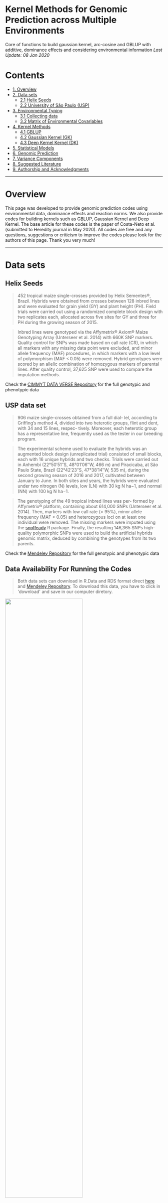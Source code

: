 # Kernel Methods for Genomic Prediction across Multiple Environments
Core of functions to build gaussian kernel, arc-cosine and GBLUP with additive, dominance effects and considering environmental information
*Last Update: 08 Jan 2020*

# Contents
   * [1. Overview](#p0)
   * [2. Data sets](#p2)
      * [2.1 Helix Seeds](#p2.1)
      * [2.2 University of São Paulo (USP)](#p2.2)
   * [3.  Environmental Typing](#p3)
      * [3.1  Collecting data](#p3.1)
      * [3.2  Matrix of Environmental Covariables](#p3.1)
   * [4. Kernel Methods](#p4)
       * [4.1  GBLUP](#p4.1)
       * [4.2  Gaussian Kernel (GK)](#p4.2)
       * [4.3  Deep Kernel Kernel (DK)](#p4.3)      
   * [5. Statistical Models](#p5)
   * [6. Genomic Prediction](#p6)
   * [7. Variance Components](#p7)
   * [8. Suggested Literature](#p8)
   * [9. Authorship and Acknowledgments](#p9)
 
 
 ----------------------------------------------------------------------------------------------------------------
<div id="p0" />

# Overview

This page was developed to provide genomic prediction codes using environmental data, dominance effects and reaction norms. We also provide codes for building kernels such as GBLUP, Gaussian Kernel and Deep Kernel. The base article for these codes is the paper of Costa-Neto et al. (submitted to Heredity journal in May 2020). All codes are free and any questions, suggestions or criticism to improve the codes please look for the authors of this page. Thank you very much!

 ----------------------------------------------------------------------------------------------------------------
<div id="p2" />

# Data sets

<div id="p2.1" />

## Helix Seeds

> 452 tropical maize single-crosses provided by Helix Sementes®, Brazil. Hybrids were obtained from crosses between 128 inbred lines and were evaluated for grain yield (GY) and plant height (PH). Field trials were carried out using a randomized complete block design with two replicates each, allocated across five sites for GY and three for PH during the growing season of 2015.

> Inbred lines were genotyped via the Affymetrix® Axiom® Maize Genotyping Array (Unterseer et al. 2014) with 660K SNP markers. Quality control for SNPs was made based on call rate (CR), in which all markers with any missing data point were excluded, and minor allele frequency (MAF) procedures, in which markers with a low level of polymorphism (MAF < 0.05) were removed. Hybrid genotypes were scored by an allelic combination of homozygous markers of parental lines. After quality control, 37,625 SNP were used to compare the imputation methods.

Check the [CIMMYT DATA VERSE Repository](https://data.cimmyt.org/dataset.xhtml?persistentId=hdl:11529/10887) for the full genotypic and phenotypic data


<div id="p2.2" />

## USP data set

> 906 maize single-crosses obtained from a full dial- lel, according to Griffing’s method 4, divided into two heterotic groups, flint and dent, with 34 and 15 lines, respec- tively. Moreover, each heterotic group has a representative line, frequently used as the tester in our breeding program.

> The experimental scheme used to evaluate the hybrids was an augmented block design (unreplicated trial) consisted of small blocks, each with 16 unique hybrids and two checks. Trials were carried out in Anhembi (22°50′51′′S, 48°01′06′′W, 466 m) and Piracicaba, at São Paulo State, Brazil (22°42′23′′S, 47°38′14′′W, 535 m), during the second growing season of 2016 and 2017, cultivated between January to June. In both sites and years, the hybrids were evaluated under two nitrogen (N) levels, low (LN) with 30 kg N ha−1, and normal (NN) with 100 kg N ha−1.

> The genotyping of the 49 tropical inbred lines was per- formed by Affymetrix® platform, containing about 614,000 SNPs (Unterseer et al. 2014). Then, markers with low call rate (< 95%), minor allele frequency (MAF < 0.05) and heterozygous loci on at least one individual were removed. The missing markers were imputed using the [snpReady](https://github.com/italo-granato/snpReady) R package. Finally, the resulting 146,365 SNPs high-quality polymorphic SNPs were used to build the artificial hybrids genomic matrix, deduced by combining the genotypes from its two parents.

Check the [Mendeley Repository](https://data.mendeley.com/datasets/tpcw383fkm/3) for the full genotypic and phenotypic data

## Data Availability For Running the Codes

> Both data sets can download in R.Data and RDS format direct [here](https://github.com/gcostaneto/KernelMethods/tree/master/Heredity%20Data%20Set) and [Mendeley Repository](https://data.mendeley.com/datasets/cxkzb8mr8b/1). To download this data, you have to click in 'download' and save in our computer diretory.

  <img align="center" src="/Heredity Data Set/howtodownload_1.png" width="70%" height="70%">
  
Then, to import and read the file in R you must to use the readRDS() function (more detail below). To download every dataset (USP and Helix), please use the following [file](https://github.com/gcostaneto/KernelMethods/blob/master/Heredity%20Data%20Set/Full%20Data.zip).

--------------------------------------------------------------------------------------------------------------------------------
<div id="p3" />

# Environmental Typing

The environmental typing (envirotyping) pipeline were conducted using the functions of the [EnvRtype](https://github.com/allogamous/EnvRtype) R package. This package has functions for supporting the collection of environmental data **get_weather()**, processing environmental data **processWTH()** and build of the **W** matrix of envirotype covariables **W.matrix()**. Finally, this package helps the construction of the genomic x envirotyping kinships using **get_kernels()**  functions, which easily can run into a Bayesian Genomic-enabled Prediction framework implemented in [BGGE](https://github.com/italo-granato/BGGE) package. Bellow we present a brief example of the use of both packages to run a genomic prediction considering reaction norms. This package can be installed as:

```{r}
library(devtools)
install_github('allogamous/EnvRtype') # version 0.1.5
```

<div id="p3.1" />

## Collecting data

> Environmental data were obtained from NASA POWER data base using the function  **get_weather()** based on the geographic coordinates and planting dates for each environment:

```{r}
require(EnvRtype)

# an example using 4 environments from USP set

lat = c(-22.875,-22.705,-22.875,-22.705) # latitude coordinates
lon = c(-47.997,-47.637,-47.997,-47.637) # longitude coordinates
env = c("E1","E2","E3","E4") # environmental ID
plant.date = c("2016-01-26","2016-01-21","2017-01-12","2017-01-10")
harv.date = c('2016-08-01',"2016-07-14","2017-07-25","2017-07-15")


df.clim <- get_weather(env.id = env,lat = lat,lon = lon,start.day = plant.date,end.day = harv.date,country = 'BRA') 
head(df.clim) # data set of weather data

```
<div id="p3.2" />

## Matrix of Environmental Covariables

> Additional environmental variables describing ecophysiological processes (e.g., evapotranspiration, effect of temperature on radiation use efficiency) were computed using the function **processWTH()**:

```{r}
df.clim <- processWTH(env.data = df.clim,Tbase1 = 8,Tbase2 = 45,Topt1 = 30,Topt2 = 37) # computing thermal-related, radition and atmospheric process

```
> Then, it's possible to create an environmental covariable matrix **W**, with q environments and k combinations of time intervals (e.g., phenologycal stages) x quantiles (distribution of the environmental data) x environmental factor, as follows:

```{r}
id.var <- names(df.clim)[c(10:16,22,24:28,30:31)] # names of the variables
W <-W_matrix(env.data = df.clim,var.id = id.var,statistic = 'quantile',by.interval = TRUE,time.window = c(0,14,35,65,90,120))

```


 ----------------------------------------------------------------------------------------------------------------
<div id="p4" />

# Kernel Methods

Below are the codes for three types of kernel methods. We use these methods to model additive (**A**), dominance (**D**) and environmental (**W**) effects. On this page we will make the codes available, especially for obtaining the **D** effects, but we will exemplify the kernels using only the **A** effects. To run **D** and **W** just replace the matrix A with the respective **D** and **W**. To run the following examples, please download the genotypic, phenotypic and environmental data [here](https://github.com/gcostaneto/KernelMethods/tree/master/Heredity%20Data%20Set). To run HELIX, for example, use M and S from Molecular_HELIX.RData as A_matrix and D_matrix, respectively (same for Molecular_USP.RData).

> Obtaining dominance effects is given by:

```{r}
source('https://raw.githubusercontent.com/gcostaneto/KernelMethods/master/Dominance_Matrix.R') # codes for dominance effects
D_matrix <- S.matrix(M = M)
dim(D_matrix) # genotypes x markers

```
<div id="p4.1" />

## GBLUP

> Relationship Kernels based on the Genomic Best Linear Unbiased Predictior (GBLUP) can be implemented as:

```{r}
source('https://raw.githubusercontent.com/gcostaneto/KernelMethods/master/GBLUP_Kernel.R') # codes for GB kernel
K_A <- GB_Kernel(X = A_matrix,is.center = FALSE)  # Genomic relationship for A effects
K_D <- GB_Kernel(X = D_matrix,is.center = TRUE)  # Genomic relationship for D effects
# list of matrixs
K_G = list(A = K_A, D = K_D) # A + D model
K_A = list(A = K_A)          # A model

require(EnvRtype)
K_W <- list(W=env_kernel(env.data = as.matrix(W))[[2]]) # W matrix

```
<p align="center">
  <img src="/plots/GB_Kernel.png" width="70%" height="70%">
</p>

<div id="p4.2" />

## Gaussian Kernel (GK)

> Relationship Kernels based on Gaussian Kernel (GK) can be implemented as:

```{r}
source('https://raw.githubusercontent.com/gcostaneto/KernelMethods/master/Gaussian_Kernel.R') # codes for GK kernel
K_G   <- GK_Kernel(X = list(A=A_matrix,D=D_matrix)) # list for each kernel
K_A   <- list(A = K_G$A)  # A model

require(EnvRtype)
K_W <- list(W=env_kernel(env.data = as.matrix(W),gaussian = TRUE)[[2]]) # W matrix for GK


```
<p align="center">
  <img src="/plots/GK_Kernel.png" width="70%" height="70%">
</p>

<div id="p4.3" />

## Deep Kernel (DK)

> Relationship Kernels based on Deep Kernels (DK) cab be implemented based on the arc-cosine method presented in genomic prediction by Cuevas et al (2019) and Crossa et al (2019). Firstly, a base arc-cosine kernel are computed using the molecular matrix data (coded as additive = (0,1,2) or dominance) or environmental data (per environment or per genotype-environment combinations).

> Using the function **get_GC1** we can compute the base arc-cosine kernel as:

```{r}
source('https://raw.githubusercontent.com/gcostaneto/KernelMethods/master/DeepKernels.R')

# basic Ark-cosine kernels (1)
K_A  <- get_GC1(M = list(A=A_matrix)) # K_A 1

# or build it together (this facilitate the second stage of DK analysis)
K_G  <- get_GC1(M = list(A=A_matrix, D=D_matrix))

K_W  <- get_GC1(M = list(W=W)) # K_E 1
```
<p align="center">
  <img src="/plots/AK_Kernel.png" width="70%" height="70%">
</p>


> Then, using the function **opt_AK** we can compute the base arc-cosine kernels according to a certain model structure:

```{r}
# opmization of Deep Kernel

# Step 1: built your kernel model using get_kernel from EnvRtype
M1 <-get_kernel(K_G = K_A,K_E = NULL, env = 'env',gid='gid',y='value',data = phenoGE,model = 'MM')

# Step 2: now optmize it using opt_AK function
y = phenoGE$value # phenotypic records with NAs
training <- 1:length(y) # here you put the training set. As example, we use all data and 3 hidden layers (nl = 10)

M1. <- opt_AK(K = M1,y = y,tr = training,nl = 3) 

# use the superheat to compare the modifications.
# Example: e
require(superheat)
superheat(M1$KG_G$Kernel, row.dendrogram = T,col.dendrogram = T ) # AK1 kernel for G
superheat(M1.$KG_G$Kernel,row.dendrogram = T,col.dendrogram = T ) # AK optmized for G
```

> details about the models (MM, EMM, MDs and RNMM) are given in the next section.

 ----------------------------------------------------------------------------------------------------------------
<div id="p5" />

# Statistical Models

Five genomic prediction models were presented using the function **get_kernels** from EnvRtype package.

### Model 1:  Main Additive Effect Model (without GE effects)

```{r}
require(Envtype) # or source('https://raw.githubusercontent.com/allogamous/EnvRtype/master/R/getGEenriched.R')
M1 <-get_kernel(K_G = K_A,K_E = NULL, env = 'env',gid='gid',y='value',data = phenoGE,model = 'MM')
```

### Model 2: Main Additive plus Dominance Effects Model (without GE effects)

```{r}
M2 <-get_kernel(K_G = K_G,K_E = NULL, env = 'env',gid='gid',y='value',data = phenoGE,model = 'MM')

```

### Model 3: Main Additive-Dominance effects plus GE deviation (GE = AE + DE)

```{r}
M3 <-get_kernel(K_G = K_G,K_E = NULL, env = 'env',gid='gid',y='value',data = phenoGE,model = 'MDs')

```

### Model 4: Main Additive-Dominance effects plus Envirotyping information (W)

```{r}
M4 <-get_kernel(K_G = K_G,K_E = K_W, env = 'env',gid='gid',y='value',data = phenoGE,model = 'EMM')

```

### Model 5: Main Additive-Dominance effects plus GE reaction norm (W+AW+DW)

```{r}
M5 <-get_kernel(K_G = K_G,K_E = K_W, env = 'env',gid='gid',y='value',data = phenoGE,model = 'RNMM')

```

 ----------------------------------------------------------------------------------------------------------------
<div id="p6" />

## Genomic Prediction

> Genomic predictions were performed using the Bayesian Genotype plus Genotype × Environment (BGGE) package (Granato et al. 2018) fitted to 10,000 iterations with the first 1,000 cycles removed as burn-in with thinning equal to 2. To run the following examples, please download the genotypic, phenotypic and environmental data [here](https://github.com/gcostaneto/KernelMethods/tree/master/Heredity%20Data%20Set). To run HELIX, for example, use M and S from Molecular_HELIX.RData as A_matrix and D_matrix, respectively (same for Molecular_USP.RData).  Then, run the previous examples (kernels section).

> In the EnvRtype package, now is availble a function named kernel_model() that runs the same algorithm from BGGE, but with some advantages such as already computes and organizes the variance components with their respective confidence intervals. If you want to use another package, you can use the functions to create the different kernel methods and use this relationship matrix in another functions. For DK, you can use M <- opt_AK(K = K,y = y,tr = training,nl = 10,package = 'other'), in which K is list of kernels (genomic and enviromic) and the argument 'package' denotes that your kernels will be processed to run in another packages. By default package = 'BGGE', which means that this output can be run in BGGE and EnvRtype.

```{r}
# example: Using model 5 com DK

# to run this example, download the file https://github.com/gcostaneto/KernelMethods/blob/master/example.RData

# and use this source:
source('https://raw.githubusercontent.com/gcostaneto/KernelMethods/master/DeepKernels.R') # codes for DK
source('https://raw.githubusercontent.com/gcostaneto/KernelMethods/master/Dominance_Matrix.R') # codes for dominance effects

require(EnvRtype) # or source('https://raw.githubusercontent.com/allogamous/EnvRtype/master/R/met_kernel_model.R')
```

### Step 1: Compute Dominance effects and W matrix

```{r}
D_matrix <- S.matrix(M = M)
A_matrix <- M # coded as aa = 0, Aa = 1 and AA = 2


```

### Step 2: Compute the basic DK for each effect (A = additive effects, D = dominance, W = environmental data)

```{r}
K_G  <- get_GC1(M = list(A=A_matrix, D=D_matrix))
K_W  <- get_GC1(M = list(W=W)) # K_E 1

```

### Step 3: Create the kernels for the model structutre RNMM (reaction norm + main effects)

```{r}
require(Envtype) # or source('https://raw.githubusercontent.com/allogamous/EnvRtype/master/R/getGEenriched.R')
y = phenoGE$value # phenotypic records with NAs
training <- 1:length(y) # here you put the training set. As example, we use all data and 3 hidden layers (nl = 10)
M5 <-get_kernel(K_G = K_G,K_E = K_W, env = 'env',gid='gid',y='value',data = phenoGE,model = 'RNMM')

M5 <- opt_AK(K = M5,y = y,tr = training,nl = 10) 

```

### Step 4: Preparing the Genomic Prediction using BGGE

```{r}

ne <- as.vector(table(phenoGE$env)) # number of genotypes per environment
y  <- phenoGE$yield                 # phenotypic observations
Ze <- model.matrix(~0+env,phenoGE)  # design matrix for environments

# Using BGGE
require(BGGE)
fit <- BGGE(y = y, K = M5, XF= Ze, ne = ne,ite = 10E3, burn = 10E2, thin = 2, verbose = TRUE)

# Using EnvRtype (novel)
fit <- kernel_model(y = 'value',env = 'env',gid = 'gid',data = phenoGE,
                    random = M5,fixed = Z_E,ite=10E3,burnin = 10E2,thin=2)
```

> OBS: for **running CV schemes**, you need to put the Step 3 inside of each fold.
> For **GB and GK** kernels, the M5 ca be computed using the get_kernels() function as explained in Statistical Models section.
 ----------------------------------------------------------------------------------------------------------------
<div id="p7" />

## Variance Components

> Variance components can be extracted using the function **Vcomp.BGGE** provided in this [link](https://raw.githubusercontent.com/gcostaneto/KernelMethods/master/VarianceComponents.R) or using the following source code:

```{r}
source('https://raw.githubusercontent.com/gcostaneto/KernelMethods/master/VarianceComponents.R')
Vcomp.BGGE(fit) # for using BGGE


```
> If you are using the kernel_model() function from EnvRtype, this is obtaiend as fit$VarComp, already computed on the fit object.

```{r}
# Using EnvRtype (novel)
fit <- kernel_model(y = 'value',env = 'env',gid = 'gid',data = phenoGE,
                    random = M5,fixed = Z_E,ite=10E3,burnin = 10E2,thin=2)
fit$VarComp
```

                                   
                    
 ----------------------------------------------------------------------------------------------------------------
<div id="p8" />

# Suggested Literature

* Costa-Neto, G, Galli G, Carvalho, H F, Fritsche-Neto R, Crossa J (2020). EnvRtype: A package to interplay enviromics and quantitative genomics. available at [biorxv](https://www.biorxiv.org/content/10.1101/2020.10.14.339705v3)

* Costa-Neto G, Fritsche-Neto R, Crossa J (2020). Nonlinear kernels, dominance, and envirotyping data increase the accuracy of genome-based prediction in multi-environment trials. Heredity (Edinb). http://dx.doi.org/10.1038/s41437-020-00353-1

* Crossa J, Martini JWR, Gianola D, et al (2019) Deep Kernel and Deep Learning for Genome-Based Prediction of Single Traits in Multienvironment Breeding Trials. Front Genet 10:1–13. https://doi.org/10.3389/fgene.2019.01168

* Cuevas J, Montesinos-López O, Juliana P, et al (2019) Deep Kernel for genomic and near infrared predictions in multi-environment breeding trials. G3 Genes, Genomes, Genet 9:2913–2924. https://doi.org/10.1534/g3.119.400493

* Granato I, Cuevas J, Luna-vázquez F, et al (2018) BGGE : A New Package for Genomic-Enabled Prediction Incorporating Genotype x Environment Interaction Models. 8:3039–3047. https://doi.org/10.1534/g3.118.200435

* Morota G, Gianola D (2014) Kernel-based whole-genome prediction of complex traits: A review. Front Genet 5:. https://doi.org/10.3389/fgene.2014.00363

* Pérez-Elizalde S, Cuevas J, Pérez-Rodríguez P, Crossa J (2015) Selection of the Bandwidth Parameter in a Bayesian Kernel Regression Model for Genomic-Enabled Prediction. J Agric Biol Environ Stat 20:512–532. https://doi.org/10.1007/s13253-015-0229-y

* Jarquín D, Crossa J, Lacaze X, et al (2014) A reaction norm model for genomic selection using high-dimensional genomic and environmental data. Theor Appl Genet 127:595–607. https://doi.org/10.1007/s00122-013-2243-1

* Vitezica ZG, Varona L, Legarra A (2013) On the additive and dominant variance and covariance of individuals within the genomic selection scope. Genetics 195:1223–1230. https://doi.org/10.1534/genetics.113.155176

* Pérez-Rodríguez P, Gianola D, González-Camacho JM, et al (2012) Comparison between linear and non-parametric regression models for genome-enabled prediction in wheat. G3 Genes, Genomes, Genet. https://doi.org/10.1534/g3.112.003665

* VanRaden PM (2008) Efficient methods to compute genomic predictions. J Dairy Sci 91:4414–4423. https://doi.org/10.3168/jds.2007-0980







 ----------------------------------------------------------------------------------------------------------------
<div id="p9" />

# Authorship and Acknowledgments

For any questions, suggestions or corrections, please contact the author of this tutorial at **Germano Costa neto** germano.cneto@usp.br

We thank prof. Jaime Cuevas for his availability for Deep Kernel codes. For more details on this subject, contact him or look for more information in Cuevas et al. (2019).

We thank CIMMYT and the University of São Paulo (USP) for their support in the development of the project.

The theories exposed on this page are presented in the work of Costa Neto et al (2020) and were developed under the authorship of Germano Costa Neto, Jose Crossa and Roberto Fritsche Neto.
    

# Updates (history):

> 30 July 2020
> 24 september 2020 (updated the opt_AK function)
> 08 Jan 2021 (include kernel_model function and a novel opt_AK function)
